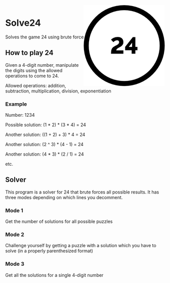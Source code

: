 <img src="24.png" alt="24 logo" title="24" align="right"/>

# Solve24
Solves the game 24 using brute force

## How to play 24
Given a 4-digit number, manipulate the digits using the allowed operations to come to 24.

Allowed operations: addition, subtraction, multiplication, division, exponentiation

### Example
Number: 1234

Possible solution: (1 * 2) * (3 * 4) = 24

Another solution: ((1 + 2) + 3) * 4 = 24

Another solution: (2 ^ 3) * (4 - 1) = 24

Another solution: (4 * 3) * (2 / 1) = 24

etc.

## Solver
This program is a solver for 24 that brute forces all possible results. It has three modes
depending on which lines you decomment.

### Mode 1
Get the number of solutions for all possible puzzles

### Mode 2
Challenge yourself by getting a puzzle with a solution which you have to solve (in a
properly parenthesized format)

### Mode 3
Get all the solutions for a single 4-digit number

